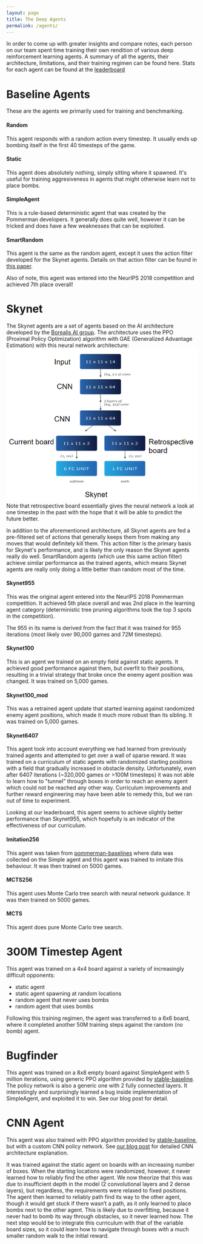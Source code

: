 ```yaml
---
layout: page
title: The Deep Agents
permalink: /agents/
---
```


In order to come up with greater insights and compare notes, each person on our team spent time training their own rendition of various deep reinforcement learning agents. A summary of all the agents, their architecture, limitations, and their training regimen can be found here. Stats for each agent can be found at the [leaderboard](/leaderboards/)

# Baseline Agents 

These are the agents we primarily used for training and benchmarking.

#### Random

This agent responds with a random action every timestep. It usually ends up bombing itself in the first 40 timesteps of the game.

#### Static

This agent does absolutely nothing, simply sitting where it spawned. It's useful for training aggresiveness in agents that might otherwise learn not to place bombs.

#### SimpleAgent

This is a rule-based deterministic agent that was created by the Pommerman developers. It generally does quite well, however it can be tricked and does have a few weaknesses that can be exploited.

#### SmartRandom

This agent is the same as the random agent, except it uses the action filter developed for the Skynet agents. Details on that action filter can be found in [this paper](https://arxiv.org/abs/1907.11788).

Also of note, this agent was entered into the NeurIPS 2018 competition and achieved 7th place overall!

# Skynet

The Skynet agents are a set of agents based on the AI architecture developed by the [Borealis AI group](https://www.borealisai.com/en/blog/pommerman-team-competition-or-how-we-learned-stop-worrying-and-love-battle/). The architecture uses the PPO (Proximal Policy Optimization) algorithm with GAE (Generalized Advantage Estimation) with this neural network architecture:
![Skynet Neural Net Architecture](/images/skynetArch.png)
Note that retrospective board essentially gives the neural network a look at one timestep in the past with the hope that it will be able to predict the future better.

In addition to the aforementioned architecture, all Skynet agents are fed a pre-filtered set of actions that generally keeps them from making any moves that would definitely kill them. This action filter is the primary basis for Skynet's performance, and is likely the only reason the Skynet agents really do well. SmartRandom agents (which use this same action filter) achieve similar performance as the trained agents, which means Skynet agents are really only doing a little better than random most of the time.

#### Skynet955

This was the original agent entered into the NeurIPS 2018 Pommerman competition. It achieved 5th place overall and was 2nd place in the learning agent category (deterministic tree pruning algorithms took the top 3 spots in the competition).

The 955 in its name is derived from the fact that it was trained for 955 iterations (most likely over 90,000 games and 72M timesteps).

#### Skynet100

This is an agent we trained on an empty field against static agents. It achieved good performance against them, but overfit to their positions, resulting in a trivial strategy that broke once the enemy agent position was changed. It was trained on 5,000 games.

#### Skynet100_mod

This was a retrained agent update that started learning against randomized enemy agent positions, which made it much more robust than its sibling. It was trained on 5,000 games.

#### Skynet6407

This agent took into account everything we had learned from previously trained agents and attempted to get over a wall of sparse reward. It was trained on a curriculum of static agents with randomized starting positions with a field that gradually increased in obstacle density. Unfortunately, even after 6407 iterations (~320,000 games or >100M timesteps) it was not able to learn how to "tunnel" through boxes in order to reach an enemy agent which could not be reached any other way. Curriculum improvements and further reward engineering may have been able to remedy this, but we ran out of time to experiment.

Looking at our leaderboard, this agent seems to achieve slightly better performance than Skynet955, which hopefully is an indicator of the effectiveness of our curriculum.

#### Imitation256

This agent was taken from [pommerman-baselines](https://github.com/tambetm/pommerman-baselines) where data was collected on the Simple agent and this agent was trained to imitate this behaviour. It was then trained on 5000 games.

#### MCTS256

This agent uses Monte Carlo tree search with neural network guidance. It was then trained on 5000 games.

#### MCTS

This agent does pure Monte Carlo tree search.


# 300M Timestep Agent
This agent was trained on a 4x4 board against a variety of increasingly difficult opponents: 
  - static agent
  - static agent spawning at random locations
  - random agent that never uses bombs
  - random agent that uses bombs
 
Following this training regimen, the agent was transferred to a 6x6 board, where it completed another 50M training steps against the random (no bomb) agent. 
# Bugfinder
This agent was trained on a 8x8 empty board against SimpleAgent with 5 million iterations, using generic PPO algorithm provided by [stable-baseline](https://stable-baselines.readthedocs.io/en/master/index.html). The policy network is also a generic one with 2 fully connected layers. It interestingly and surprisingly learned a bug inside implementation of SimpleAgent, and exploited it to win. See our blog post for detail.

# CNN Agent
This agent was also trained with PPO algorithm provided by [stable-baseline](https://stable-baselines.readthedocs.io/en/master/index.html), but with a custom CNN policy network. See [our blog post](/deep-pommerman/) for detailed CNN architecture explanation.

It was trained against the static agent on boards with an increasing number of boxes. When the starting locations were randomized, however, it never learned how to reliably find the other agent. We now theorize that this was due to insufficient depth in the model (2 convolutional layers and 2 dense layers), but regardless, the requirements were relaxed to fixed positions. The agent then learned to reliably path find its way to the other agent, though it would get stuck if there wasn’t a path, as it only learned to place bombs next to the other agent. This is likely due to overfitting, because it never had to bomb its way through obstacles, so it never learned how. The next step would be to integrate this curriculum with that of the variable board sizes, so it could learn how to navigate through boxes with a much smaller random walk to the initial reward. 
